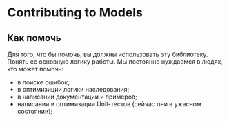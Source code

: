 # Contributing to Models

## Как помочь

Для того, что бы помочь, вы должны использовать эту библиотеку. Понять ее основную логику работы. Мы постоянно нуждаемся
в людях, кто может помочь:

* в поиске ошибок;
* в оптимизиции логики наследования;
* в написании документации и примеров;
* написании и оптимизации Unit-тестов (сейчас они в ужасном состоянии);
